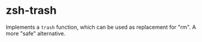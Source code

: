 # zsh-trash

Implements a `trash` function, which can be used as replacement for "rm". A more "safe" alternative.
